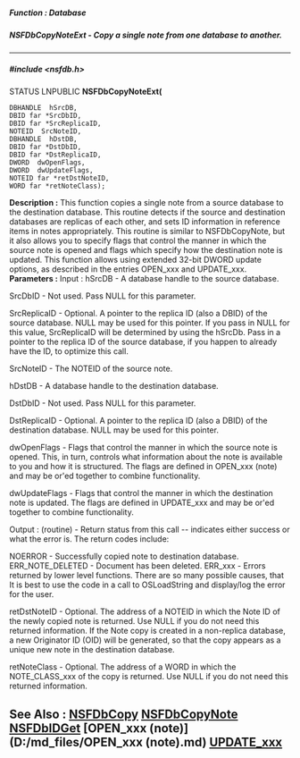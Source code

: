 ##### Function : Database
##### NSFDbCopyNoteExt - Copy a single note from one database to another.
---
##### #include <nsfdb.h>
STATUS LNPUBLIC **NSFDbCopyNoteExt(**

	DBHANDLE  hSrcDB,
	DBID far *SrcDbID,
	DBID far *SrcReplicaID,
	NOTEID  SrcNoteID,
	DBHANDLE  hDstDB,
	DBID far *DstDbID,
	DBID far *DstReplicaID,
	DWORD  dwOpenFlags,
	DWORD  dwUpdateFlags,
	NOTEID far *retDstNoteID,
	WORD far *retNoteClass);
**Description :**
This function copies a single note from a source database to the destination 
database.  This routine detects if the source and destination databases are 
replicas of each other, and sets ID information in reference items in notes 
appropriately.  This routine is similar to NSFDbCopyNote, but it also allows 
you to specify flags that control the manner in which the source note is opened 
and flags which specify how the destination note is updated. This function 
allows using extended 32-bit DWORD update options, as described in the entries 
OPEN_xxx and UPDATE_xxx.
**Parameters :**
Input :
hSrcDB  -  A database handle to the source database.

SrcDbID  -  Not used.  Pass NULL for this parameter.

SrcReplicaID  -  Optional.  A pointer to the replica ID (also a DBID) of the source database.  NULL may be used for this pointer.  If you pass in NULL for this value, SrcReplicaID will be determined by using the hSrcDb.  Pass in a pointer to the replica ID of the source database, if you happen to already have the ID, to optimize this call.

SrcNoteID  -  The NOTEID of the source note.

hDstDB  -  A database handle to the destination database.

DstDbID  -  Not used.  Pass NULL for this parameter.

DstReplicaID  -  Optional.  A pointer to the replica ID (also a DBID) of the destination database.  NULL may be used for this pointer.

dwOpenFlags  -  Flags that control the manner in which the source note is opened. This, in turn, controls what information about the note is available to you and how it is structured. The flags are defined in OPEN_xxx (note) and may be or'ed together to combine functionality.

dwUpdateFlags  -  Flags that control the manner in which the destination note is updated. The flags are defined in UPDATE_xxx and may be or'ed together to combine functionality.

Output :
(routine)  -  Return status from this call -- indicates either success or what the error is. The return codes include:

NOERROR - Successfully copied note to destination database.
ERR_NOTE_DELETED - Document has been deleted.
ERR_xxx - Errors returned by lower level functions.  There are so many possible causes, that It is best to use the code in a call to OSLoadString and display/log the error for the user.


retDstNoteID  -  Optional.  The address of a NOTEID in which the Note ID of the newly copied note is returned.  Use NULL if you do not need this returned information.  If the Note copy is created in a non-replica database, a new Originator ID (OID) will be generated, so that the copy appears as a unique new note in the destination database.

retNoteClass  -  Optional.  The address of a WORD in which the NOTE_CLASS_xxx of the copy is returned.  Use NULL if you do not need this returned information.

**See Also :**
[NSFDbCopy](D:/md_files/NSFDbCopy.md)
[NSFDbCopyNote](D:/md_files/NSFDbCopyNote.md)
[NSFDbIDGet](D:/md_files/NSFDbIDGet.md)
[OPEN_xxx (note)](D:/md_files/OPEN_xxx (note).md)
[UPDATE_xxx](D:/md_files/UPDATE_xxx.md)
---
